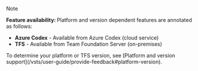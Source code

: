 
> [!NOTE]    
><b>Feature availability: </b>Platform and version dependent features are annotated as follows:  
- <b>Azure Codex</b> - Available from Azure Codex (cloud service)  
- <b>TFS</b> - Available from Team Foundation Server (on-premises)  
<p>To determine your platform or TFS version, see [Platform and version support](/vsts/user-guide/provide-feedback#platform-version).</p>

